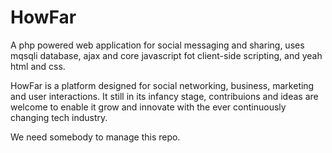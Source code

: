 # HowFar
A php powered web application for social messaging and sharing, uses mqsqli database, ajax and core javascript fot client-side scripting, and yeah html and css.

HowFar is a platform designed for social networking, business, marketing and user interactions. It still in its infancy stage, contribuions and ideas are welcome to enable it grow and innovate with the ever continuously changing tech industry.

We need somebody to manage this repo.
